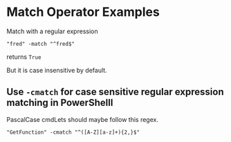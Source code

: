 ﻿# Match Operator Examples

Match with a regular expression

	"fred" -match "^fred$"

returns `True`

But it is case insensitive by default.

## Use `-cmatch` for case sensitive regular expression matching in PowerShelll

PascalCase cmdLets should maybe follow this regex.

	"GetFunction" -cmatch "^([A-Z][a-z]+){2,}$"